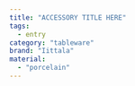 ```yaml
---
title: "ACCESSORY TITLE HERE"
tags:
  - entry
category: "tableware"
brand: "Iittala"
material:
  - "porcelain"
---
```

